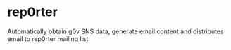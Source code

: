 # rep0rter
Automatically obtain g0v SNS data, generate email content and distributes email to rep0rter mailing list.
